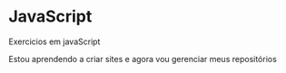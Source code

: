 # JavaScript
 Exercicios em javaScript

 Estou aprendendo a criar sites e agora vou gerenciar meus repositórios

